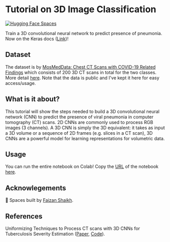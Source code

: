 # Tutorial on 3D Image Classification 

[![Hugging Face Spaces](https://img.shields.io/badge/🤗%20Hugging%20Face-Spaces-blue)](https://huggingface.co/spaces/keras-io/3D_CNN_Pneumonia)

Train a 3D convolutional neural network to predict presence of pneumonia. Now on the Keras docs ([Link](https://keras.io/examples/vision/3D_image_classification/))!

## Dataset

The dataset is by [MosMedData: Chest CT Scans with COVID-19 Related Findings](https://www.medrxiv.org/content/10.1101/2020.05.20.20100362v1) which consists of 200 3D CT scans in total for the two classes. More detail [here](https://github.com/hasibzunair/3D-image-classification-tutorial/releases/tag/v0.2). Note that the data is public and I've kept it here for easy access/usage.

## What is it about?

This tutorial will show the steps needed to build a 3D convolutional neural network (CNN) to predict the presence of viral pneumonia in computer tomography (CT) scans. 2D CNNs are commonly used to process RGB images (3 channels). A 3D CNN is simply the 3D equivalent: it takes as input a 3D volume or a sequence of 2D frames (e.g. slices in a CT scan), 3D CNNs are a powerful model for learning representations for volumetric data.

## Usage

You can run the entire notebook on Colab! Copy the [URL](https://github.com/hasibzunair/3D-image-classification-tutorial/blob/master/3D_image_classification.ipynb) of the notebook [here](https://colab.research.google.com/github/). 

## Acknowlegements
🤗 Spaces built by [Faizan Shaikh](https://github.com/faizankshaikh).

## References
Uniformizing Techniques to Process CT scans with 3D CNNs for Tuberculosis Severity Estimation ([Paper](https://arxiv.org/abs/2007.13224), [Code](https://github.com/hasibzunair/uniformizing-3D)).

